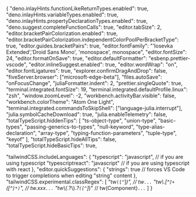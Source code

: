 {
  "deno.inlayHints.functionLikeReturnTypes.enabled": true,
  "deno.inlayHints.variableTypes.enabled": true,
  "deno.inlayHints.propertyDeclarationTypes.enabled": true,
  "deno.suggest.completeFunctionCalls": true,
  "editor.tabSize": 2,
  "editor.bracketPairColorization.enabled": true,
  "editor.bracketPairColorization.independentColorPoolPerBracketType": true,
  "editor.guides.bracketPairs": true,
  "editor.fontFamily": "'Iosevka Extended','Droid Sans Mono', 'monospace', monospace",
  "editor.fontSize": 24,
  "editor.formatOnSave": true,
  "editor.defaultFormatter": "esbenp.prettier-vscode",
  "editor.inlineSuggest.enabled": true,
  "editor.wordWrap": "on",
  "editor.fontLigatures": true,
  "explorer.confirmDragAndDrop": false,
  "fiveServer.browser": ["microsoft-edge-beta"],
  "files.autoSave": "onFocusChange",
  "juliaFormatter.indent": 2,
  "prettier.singleQuote": true,
  "terminal.integrated.fontSize": 19,
  "terminal.integrated.defaultProfile.linux": "zsh",
  "window.zoomLevel": -2,
  "workbench.activityBar.visible": false,
  "workbench.colorTheme": "Atom One Light",
  "terminal.integrated.commandsToSkipShell": ["language-julia.interrupt"],
  "julia.symbolCacheDownload": true,
  "julia.enableTelemetry": false,
  "totalTypeScript.hiddenTips": [
    "ts-object-type",
    "union-type",
    "basic-types",
    "passing-generics-to-types",
    "null-keyword",
    "type-alias-declaration",
    "array-type",
    "typing-function-parameters",
    "tuple-type",
    "keyof"
  ],
  "totalTypeScript.hideAllTips": false,
  "totalTypeScript.hideBasicTips": true,

  "tailwindCSS.includeLanguages": {
    "typescript": "javascript", // if you are using typescript
    "typescriptreact": "javascript" // if you are using typescript with react
  },
  "editor.quickSuggestions": {
    "strings": true // forces VS Code to trigger completions when editing "string" content
  },
  "tailwindCSS.experimental.classRegex": [
    "tw`([^`]*)", // tw`...`
    "tw\\.[^`]+`([^`]*)`", // tw.xxx<xxx>`...`
    "tw\\(.*?\\).*?`([^`]*)" // tw(Component)<xxx>`...`
  ]
}
